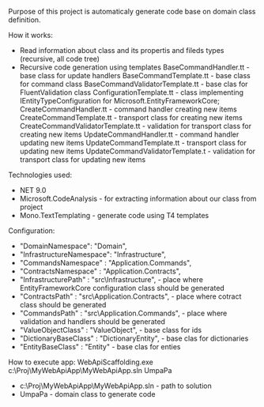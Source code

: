 Purpose of this project is automaticaly generate code base on domain class definition.

How it works:
- Read information about class and its propertis and fileds types (recursive, all code tree)
- Recursive code generation using templates
    BaseCommandHandler.tt - base class for update handlers
    BaseCommandTemplate.tt - base class for command class
    BaseCommandValidatorTemplate.tt - base clas for FluentValidation class
    ConfigurationTemplate.tt - class implementing IEntityTypeConfiguration for Microsoft.EntityFrameworkCore;
    CreateCommandHandler.tt - command handler creating new items
    CreateCommandTemplate.tt - transport class for creating new items
    CreateCommandValidatorTemplate.tt - validation for transport class for creating new items 
    UpdateCommandHandler.tt - command handler updating new items
    UpdateCommandTemplate.tt - transport class for updating new items
    UpdateCommandValidatorTemplate.t - validation for transport class for updating new items

Technologies used:
- NET 9.0
- Microsoft.CodeAnalysis - for extracting information about our class from project
- Mono.TextTemplating - generate code using T4 templates

Configuration:
- "DomainNamespace": "Domain",
- "InfrastructureNamespace": "Infrastructure",
- "CommandsNamespace" : "Application.Commands",
- "ContractsNamespace" : "Application.Contracts",
- "InfrastructurePath" : "src\\Infrastructure", - place where EntityFrameworkCore configuration class should be generated
- "ContractsPath" : "src\\Application.Contracts", - place where cotract class should be generated
- "CommandsPath" : "src\\Application.Commands", - place where validation and handlers should be generated
- "ValueObjectClass" : "ValueObject", - base class for ids
- "DictionaryBaseClass" : "DictionaryEntity", - base clas for dictionaries 
- "EntityBaseClass" : "Entity" - base clas for enties

How to execute app:
WebApiScaffolding.exe c:\Proj\MyWebApiApp\MyWebApiApp.sln UmpaPa
- c:\Proj\MyWebApiApp\MyWebApiApp.sln - path to solution
- UmpaPa - domain class to generate code
